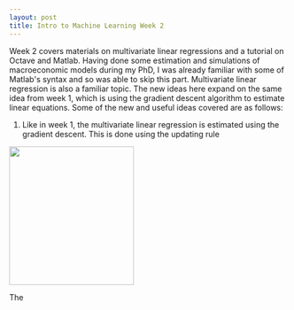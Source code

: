 ```yaml
---
layout: post
title: Intro to Machine Learning Week 2
---
```


Week 2 covers materials on multivariate linear regressions and a tutorial on Octave and Matlab. Having done some estimation and simulations of macroeconomic models during my PhD, I was already familiar with some of Matlab's syntax and so was able to skip this part. Multivariate linear regression is also a familiar topic. The new ideas here expand on the same idea from week 1, which is using the gradient descent algorithm to estimate linear equations. Some of the new and useful ideas covered are as follows:

1. Like in week 1, the multivariate linear regression is estimated using the gradient descent. This is done using the updating rule 

<a href="{{site.url}}/img/wk2_1.png">
<img src="{{site.url}}/img/wk2_1.png" width="225" height="250"/>
</a>

The 
